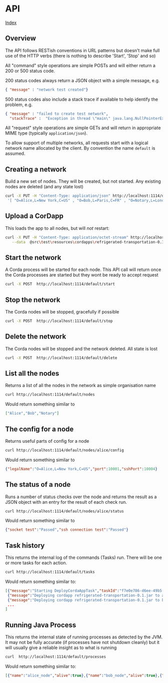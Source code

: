 # API 
[Index](Index.md)

## Overview 

The API follows RESTish conventions in URL patterns but doesn't make full use
of the HTTP verbs (there is nothing to describe 'Start', 'Stop' and so)

All "command" style operations are simple POSTs and will either return 
a 200 or 500 status code. 

200 status codes always return a JSON object with a simple message, e.g.

```json
{ "message" : "network test created"} 
``` 

500 status codes also include a stack trace if available to help identify
the problem, e.g. 

```json
{ "message" : "failed to create test network",
  "stackTrace" :  "Exception in thread \"main\" java.lang.NullPointerException.... "} 
``` 

All "request" style operations are simple GETs and will return in appropriate MIME type 
(typically `application/json`).

To allow support of multiple networks, all requests start with a logical network name 
allocated by the client. By convention the name `default` is assumed. 

## Creating a network 

Build a new set of nodes. They will be created, but not started. Any existing nodes
are deleted (and any state lost)

```bash
curl -X PUT -H "Content-Type: application/json" http://localhost:1114/default/nodes --data \
 '[ "O=Alice,L=New York,C=US" , "O=Bob,L=Paris,C=FR" , "O=Notary,L=London,C=GB" ]'
``` 
  
## Upload a CorDapp 

This loads the app to all nodes, but will *not* restart: 

```bash
curl -X PUT -H "Content-Type: application/octet-stream" http://localhost:1114/default/nodes/app/refrigerated-transportation-0.1.jar \
   --data  @src\test\resources\cordapps\refrigerated-transportation-0.1.jar
```
 
## Start the network

A Corda process will be started for each node. This API call will return 
once the Corda processes are started but they wont be ready to accept request    

```bash
curl -X POST  http://localhost:1114/default/start
```

## Stop the network

The Corda nodes will be stopped, gracefully if possible   

```bash
curl -X POST  http://localhost:1114/default/stop
```

## Delete the network

The Corda nodes will be stopped and the network deleted. All state is lost   

```bash
curl -X POST  http://localhost:1114/default/delete
```

## List all the nodes  

Returns a list of all the nodes in the network as simple organisation name

```bash
curl http://localhost:1114/default/nodes
```

Would return something similar to 

```json
["Alice","Bob","Notary"]
```

## The config for a node   

Returns useful parts of config for a node 

```bash
curl http://localhost:1114/default/nodes/alice/config
```

Would return something similar to 

```json
{"legalName":"O=Alice,L=New York,C=US","port":10001,"sshPort":10004}
```

## The status of a node

Runs a number of status checks over the node and returns the result as a JSON object with 
an entry for the result of each check run.

```bash
curl http://localhost:1114/default/nodes/alice/status
```

Would return something similar to 
```json
{"socket test":"Passed","ssh connection test":"Passed"}
```

## Task history 

This returns the internal log of the commands (Tasks) run. There will be one or more tasks 
for each action. 

```bash
curl http://localhost:1114/default/tasks
```

Would return something similar to:

```json
[{"message":"Starting DeployCordaAppTask","taskId":"f7e0e786-d6ee-49b5-939a-ae79e26dc591","timestamp":1538995566244},
 {"message":"Deploying cordapp refrigerated-transportation-0.1.jar to alice_node","taskId":"f7e0e786-d6ee-49b5-939a-ae79e26dc591","timestamp":1538995566248},
 {"message":"Deploying cordapp refrigerated-transportation-0.1.jar to bob_node","taskId":"f7e0e786-d6ee-49b5-939a-ae79e26dc591","timestamp":1538995566250},
 ...
]
```

## Running Java Process

This returns the internal state of running processes as detected by the JVM. It may not be fully 
accurate (if processes have not shutdown cleanly) but it will usually give a reliable insight 
as to what is running 

```bash
curl  http://localhost:1114/default/processes
```

Would return something similar to:

```json
[{"name":"alice_node","alive":true},{"name":"bob_node","alive":true},{"name":"notary_node","alive":true}]
```


